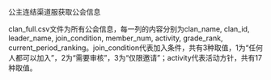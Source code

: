 公主连结渠道服获取公会信息

clan_full.csv文件为所有公会信息，每一列的内容分别为clan_name, clan_id, leader_name, join_condition, member_num, activity, grade_rank, current_period_ranking。join_condition代表加入条件，共有3种取值，1为“任何人都可以加入”，2为“需要审核”，3为“仅限邀请”；activity代表活动方针，共有17种取值。